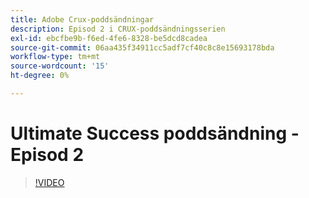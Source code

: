 ```yaml
---
title: Adobe Crux-poddsändningar
description: Episod 2 i CRUX-poddsändningsserien
exl-id: ebcfbe9b-f6ed-4fe6-8328-be5dcd8cadea
source-git-commit: 06aa435f34911cc5adf7cf40c8c8e15693178bda
workflow-type: tm+mt
source-wordcount: '15'
ht-degree: 0%

---
```


# Ultimate Success poddsändning - Episod 2

>[!VIDEO](https://video.tv.adobe.com/v/3428674?quality=12learn=on)
